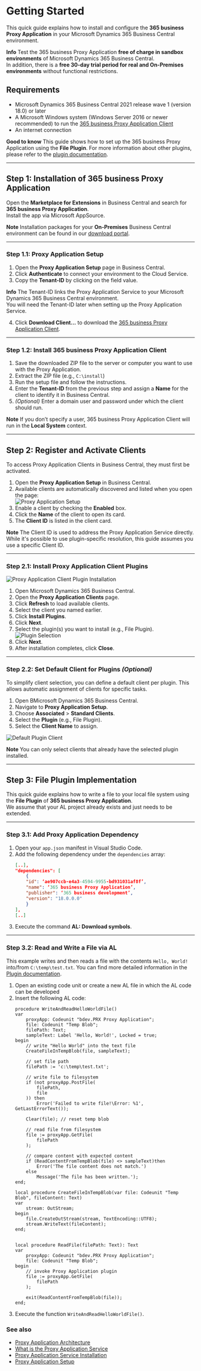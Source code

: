 # Getting Started

This quick guide explains how to install and configure the **365 business Proxy Application** in your Microsoft Dynamics 365 Business Central environment.

<div class="alert alert-info">
 <i class="fa-duotone fa-solid fa-circle-info fa-xl"></i>
    <strong>Info</strong>
Test the 365 business Proxy Application <strong>free of charge in sandbox environments</strong> of Microsoft Dynamics 365 Business Central. <br>
In addition, there is a <strong>free 30-day trial period for real and On-Premises environments</strong> without functional restrictions.
</div>

## Requirements

- Microsoft Dynamics 365 Business Central 2021 release wave 1 (version 18.0) or later
- A Microsoft Windows system (Windows Server 2016 or newer recommended) to run the [365 business Proxy Application Client](https://365businessapi.com/api/SoftwareDownload?AppId=da472ae3-fa8a-406f-bbea-c2aafd5f77d5)
- An internet connection

<div class="alert alert-notice">
    <i class="fa-duotone fa-solid fa-lightbulb fa-xl"></i>
    <strong>Good to know</strong>
    This guide shows how to set up the 365 business Proxy Application using the <b>File Plugin</b>.  
    For more information about other plugins, please refer to the <a href="plugins.md">plugin documentation</a>.
</div>

---

## Step 1: Installation of 365 business Proxy Application

Open the **Marketplace for Extensions** in Business Central and search for **365 business Proxy Application**.  
Install the app via Microsoft AppSource.

<div class="alert alert-info">
    <i class="fa-duotone fa-solid fa-circle-info fa-xl"></i>
    <strong>Note</strong>
    Installation packages for your <b>On-Premises</b> Business Central environment can be found in our <a href="https://downloads.365businessdev.com/de-DE/365-business-proxy-application/" target="_blank">download portal</a>.
</div>

---

### Step 1.1: Proxy Application Setup

1. Open the **Proxy Application Setup** page in Business Central.  
2. Click **Authenticate** to connect your environment to the Cloud Service.  
3. Copy the **Tenant-ID** by clicking on the field value.

<div class="alert alert-info">
    <i class="fa-duotone fa-solid fa-circle-info fa-xl"></i>
    <strong>Info</strong>
	The Tenant-ID links the Proxy Application Service to your Microsoft Dynamics 365 Business Central environment.<br>
	You will need the Tenant-ID later when setting up the Proxy Application Service.
    </div>
</div>

4. Click **Download Client...** to download the [365 business Proxy Application Client](proxy-application-client-whatis.md).

---

### Step 1.2: Install 365 business Proxy Application Client

1. Save the downloaded ZIP file to the server or computer you want to use with the Proxy Application.  
2. Extract the ZIP file (e.g., `C:\install`)  
3. Run the setup file and follow the instructions.  
4. Enter the **Tenant-ID** from the previous step and assign a **Name** for the client to identify it in Business Central.  
5. *(Optional)* Enter a domain user and password under which the client should run.

<div class="alert alert-info">
    <i class="fa-duotone fa-solid fa-circle-info fa-xl"></i>
    <strong>Note</strong>
    If you don’t specify a user, 365 business Proxy Application Client will run in the <strong>Local System</strong> context.
</div>


---

## Step 2: Register and Activate Clients

To access Proxy Application Clients in Business Central, they must first be activated.

1. Open the **Proxy Application Setup** in Business Central.  
2. Available clients are automatically discovered and listed when you open the page:  
   ![Proxy Application Setup](/assets/images/365-business-proxy-application/9c4905bab8db474caa704353d2772447fdcea02339e7dbb5ec2e138974df12dd.png)  
3. Enable a client by checking the **Enabled** box.  
4. Click the **Name** of the client to open its card.  
5. The **Client ID** is listed in the client card.

<div class="alert alert-info">
    <i class="fa-duotone fa-solid fa-circle-info fa-xl"></i>
    <strong>Note</strong>
    The Client ID is used to address the Proxy Application Service directly.  
    While it's possible to use plugin-specific resolution, this guide assumes you use a specific Client ID.
</div>


---

### Step 2.1: Install Proxy Application Client Plugins

![Proxy Application Client Plugin Installation](/assets/images/365-business-proxy-application/proxyapp-installplugin-de-DE.gif)

1. Open Microsoft Dynamics 365 Business Central.  
2. Open the **Proxy Application Clients** page.  
3. Click **Refresh** to load available clients.  
4. Select the client you named earlier.  
5. Click **Install Plugins**.  
6. Click **Next**.  
7. Select the plugin(s) you want to install (e.g., File Plugin).  
   ![Plugin Selection](/assets/images/365-business-proxy-application/2fd00b9a-6e91-4db9-9418-05a7cb61c22f.png)  
8. Click **Next**.  
9. After installation completes, click **Close**.


---

### Step 2.2: Set Default Client for Plugins *(Optional)*

To simplify client selection, you can define a default client per plugin. This allows automatic assignment of clients for specific tasks.

1. Open BMicrosoft Dynamics 365 Business Central.  
2. Navigate to **Proxy Application Setup**.  
3. Choose **Associated** > **Standard Clients**.  
4. Select the **Plugin** (e.g., File Plugin).  
5. Select the **Client Name** to assign.

![Default Plugin Client](/assets/images/365-business-proxy-application/3fafd304-0799-4d9a-a079-a6a13e1a27ff.png)

<div class="alert alert-info">
    <i class="fa-duotone fa-solid fa-circle-info fa-xl"></i>
    <strong>Note</strong>
    You can only select clients that already have the selected plugin installed.
</div>


---

## Step 3: File Plugin Implementation

This quick guide explains how to write a file to your local file system using the **File Plugin** of **365 business Proxy Application**.  
We assume that your AL project already exists and just needs to be extended.

---

### Step 3.1: Add Proxy Application Dependency

1. Open your `app.json` manifest in Visual Studio Code.  
2. Add the following dependency under the `dependencies` array:
    ```json
    [..],
    "dependencies": [
        {
        "id": ‘ae907ccb-e4a3-4594-9955-bd931031af8f’,
        "name": ‘365 business Proxy Application’,
        "publisher": ‘365 business development’,
        "version": "18.0.0.0"
        }
    ],
    [..]
    ```
3. Execute the command **AL: Download symbols**.
	
---

### Step 3.2: Read and Write a File via AL

This example writes and then reads a file with the contents `Hello, World!` into/from `C:\temp\test.txt`.
You can find more detailed information in the [Plugin documentation](plugins.md).

 1. Open an existing code unit or create a new AL file in which the AL code can be developed
 2. Insert the following AL code:
    ```al
    procedure WriteAndReadHelloWorldFile()
    var
        proxyApp: Codeunit "bdev.PRX Proxy Application";
        file: Codeunit "Temp Blob";
        filePath: Text;
        sampleText: Label 'Hello, World!', Locked = true;
    begin
        // write "Hello World" into the text file
        CreateFileInTempBlob(file, sampleText);

        // set file path
        filePath := 'c:\temp\test.txt';

        // write file to filesystem
        if (not proxyApp.PostFile(
            filePath,
            file
        )) then
            Error('Failed to write file!\Error: %1', GetLastErrorText());

        Clear(file); // reset temp blob

        // read file from filesystem
        file := proxyApp.GetFile(
            filePath
        );

        // compare content with expected content
        if (ReadContentFromTempBlob(file) <> sampleText)then
            Error('The file content does not match.')
        else
            Message('The file has been written.');
    end;

    local procedure CreateFileInTempBlob(var file: Codeunit "Temp Blob", fileContent: Text)
    var
        stream: OutStream;
    begin
        file.CreateOutStream(stream, TextEncoding::UTF8);
        stream.WriteText(fileContent);
    end;


    local procedure ReadFile(filePath: Text): Text
    var
        proxyApp: Codeunit "bdev.PRX Proxy Application";
        file: Codeunit "Temp Blob";
    begin
        // invoke Proxy Application plugin
        file := proxyApp.GetFile(
            filePath
        );

        exit(ReadContentFromTempBlob(file));
    end;
    ```
 3. Execute the function `WriteAndReadHelloWorldFile()`.

### See also

 - [Proxy Application Architecture](proxy-application-whatis.md#architecture)
 - [What is the Proxy Application Service](proxy-application-client-whatis.md)
 - [Proxy Application Service Installation](proxy-application-client-installation.md)
 - [Proxy Application Setup](setup.md)



